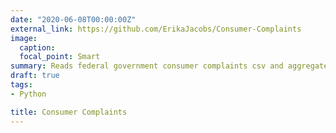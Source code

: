 ```yaml
---
date: "2020-06-08T00:00:00Z"
external_link: https://github.com/ErikaJacobs/Consumer-Complaints
image:
  caption: 
  focal_point: Smart
summary: Reads federal government consumer complaints csv and aggregates summary statistics.
draft: true
tags:
- Python

title: Consumer Complaints
---
```

